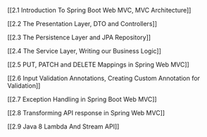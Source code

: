 [[2.1 Introduction To Spring Boot Web MVC, MVC Architecture]]

[[2.2 The Presentation Layer, DTO and Controllers]]

[[2.3 The Persistence Layer and JPA Repository]]

[[2.4 The Service Layer, Writing our Business Logic]]

[[2.5 PUT, PATCH and DELETE Mappings in Spring Web MVC]]

[[2.6 Input Validation Annotations, Creating Custom Annotation for Validation]]

[[2.7 Exception Handling in Spring Boot Web MVC]]

[[2.8 Transforming API response in Spring Web MVC]]

[[2.9 Java 8 Lambda And Stream API]]